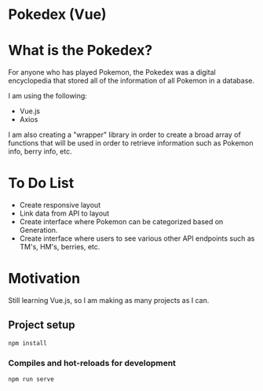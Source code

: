 # Pokedex (Vue)

# What is the Pokedex?
For anyone who has played Pokemon, the Pokedex was a digital encyclopedia that stored all of the information of all Pokemon in a database.

I am using the following:
- Vue.js
- Axios

I am also creating a "wrapper" library in order to create a broad array of functions that will be used in order to retrieve information such as Pokemon info, berry info, etc.

# To Do List
* Create responsive layout
* Link data from API to layout
* Create interface where Pokemon can be categorized based on Generation.
* Create interface where users to see various other API endpoints such as TM's, HM's, berries, etc.

# Motivation
Still learning Vue.js, so I am making as many projects as I can.

## Project setup
```
npm install
```

### Compiles and hot-reloads for development
```
npm run serve
```